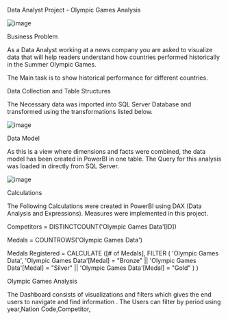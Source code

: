 Data Analyst Project - Olympic Games Analysis



![image](https://user-images.githubusercontent.com/119685963/210103996-9f113621-5bfc-4118-873e-7744c86554c4.png)


Business Problem


As a Data Analyst working at a news company you are asked to visualize data that will help readers understand how countries performed
historically in the Summer Olympic Games.

The Main task is to show historical performance for different countries.

Data Collection and Table Structures

The Necessary data was imported into SQL Server Database and transformed using the transformations listed below.


![image](https://user-images.githubusercontent.com/119685963/210103904-4b2006e0-7684-4eed-be27-5520a33418eb.png)


Data Model

As this is a view where dimensions and facts were combined, the data model has been created in PowerBI in one table.
The Query for this analysis was loaded in directly from SQL Server.

![image](https://user-images.githubusercontent.com/119685963/210104933-18b57fc0-3333-43b8-8023-55fd1e12f6ce.png)


Calculations

The Following Calculations were created in PowerBI using DAX (Data Analysis and Expressions).
Measures were implemented in this project.

 Competitors = DISTINCTCOUNT('Olympic Games Data'[ID])

 Medals = COUNTROWS('Olympic Games Data')

  Medals Registered = CALCULATE ([# of Medals], FILTER (
        'Olympic Games Data',
        'Olympic Games Data'[Medal] = "Bronze"
            || 'Olympic Games Data'[Medal] = "Silver"
            || 'Olympic Games Data'[Medal] = "Gold"
    )
)


Olympic Games Analysis

The Dashboard consists of visualizations and filters which gives the end users to navigate and find information .
The Users can filter by period using year,Nation Code,Competitor,





